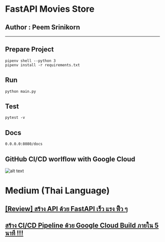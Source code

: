 # FastAPI Movies Store

## Author : Peem Srinikorn

____ 

## Prepare Project
```
pipenv shell --python 3
pipenv install -r requirements.txt
```

## Run
```
python main.py
```

## Test 
```
pytest -v 
```


## Docs
```
0.0.0.0:8080/docs
```

## GitHub CI/CD worlflow with Google Cloud 
![alt text](https://miro.medium.com/max/700/1*l9ghcPRhNzwRnrJD6BE7gA.png "GitHub CI/CD workflow with Google Cloud")




# Medium (Thai Language)
## [[Review] สร้าง API ด้วย FastAPI เร็ว แรง ฟิ้ว ๆ](https://medium.com/@p.srinikorn/review-%E0%B8%AA%E0%B8%A3%E0%B9%89%E0%B8%B2%E0%B8%87-api-%E0%B8%94%E0%B9%89%E0%B8%A7%E0%B8%A2-fastapi-%E0%B9%80%E0%B8%A3%E0%B9%87%E0%B8%A7-%E0%B9%81%E0%B8%A3%E0%B8%87-%E0%B8%9F%E0%B8%B4%E0%B9%89%E0%B8%A7-%E0%B9%86-148b10416a70)    


## [สร้าง CI/CD Pipeline ด้วย Google Cloud Build ภายใน 5 นาที !!!](https://medium.com/@p.srinikorn/%E0%B8%AA%E0%B8%A3%E0%B9%89%E0%B8%B2%E0%B8%87-ci-cd-pipeline-%E0%B8%94%E0%B9%89%E0%B8%A7%E0%B8%A2-google-cloud-build-%E0%B8%A0%E0%B8%B2%E0%B8%A2%E0%B9%83%E0%B8%99-5-%E0%B8%99%E0%B8%B2%E0%B8%97%E0%B8%B5-56abf2472567)
